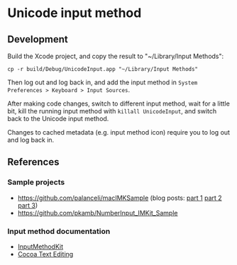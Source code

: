 # Unicode input method

## Development

Build the Xcode project, and copy the result to "~/Library/Input Methods":

```
cp -r build/Debug/UnicodeInput.app "~/Library/Input Methods"
```

Then log out and log back in, and add the input method in
`System Preferences > Keyboard > Input Sources`.

After making code changes, switch to different input method, wait for a little
bit, kill the running input method with `killall UnicodeInput`, and switch back
to the Unicode input method.

Changes to cached metadata (e.g. input method icon) require you to log out and
log back in.

## References

### Sample projects

* https://github.com/palanceli/macIMKSample (blog posts: 
  [part 1](http://palanceli.com/2017/03/05/2017/0305macOSIMKSample1/)
  [part 2](http://palanceli.com/2017/03/23/2017/0323macOSIMKSample2/)
  [part 3](http://palanceli.com/2017/03/27/2017/0327macOSIMKSample3/))
* https://github.com/pkamb/NumberInput_IMKit_Sample

### Input method documentation

* [InputMethodKit](https://developer.apple.com/documentation/inputmethodkit?language=objc)
* [Cocoa Text Editing](https://developer.apple.com/library/archive/documentation/TextFonts/Conceptual/CocoaTextArchitecture/TextEditing/TextEditing.html)
